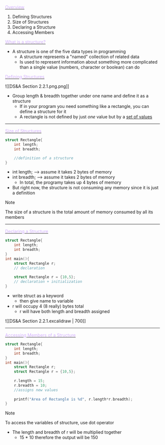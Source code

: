 <u><font color = "#D2AFFF">Overview</font></u>
1. Defining Structures
2. Size of Structures
3. Declaring a Structure
4. Accessing Members

<u><font color = "#D2AFFF">What is a structure?</font></u>
- A structure is one of the five data types in programming
	- A structure represents a "named" collection of related data
	- Is used to represent information about something more complicated than a single value (numbers, character or boolean) can do

<u><font color = "#D2AFFF">Defining Structures</font></u>

![[DS&A Section 2.2.1.png.png]]
- Group length & breadth together under one name and define it as a structure
	- If in your program you need something like a rectangle, you can define a structure for it
	- A rectangle is not defined by just _one_ value but by a <u>set of values</u>

---

<u><font color = "#D2AFFF">Size of Structures</font></u>

```C++
struct Rectangle{
	int length;
	int breadth;

	//definition of a structure
}
```

- int length; --> assume it takes 2 bytes of memory
- int breadth; --> assume it takes 2 bytes of memory
	- In total, the programy takes up 4 bytes of memory
- But right now, the structure is not consuming any memory since it is just a definition

>[!note] 
>The size of a structure is the total amount of memory consumed by all its members

---

<u><font color = "#D2AFFF">Declaring a Structure</font></u>

```C++
struct Rectangle{
	int length;
	int breadth;
}
int main(){
	struct Rectangle r;
	// declaration
	
	struct Rectangle r = {10,5};
	// declaration + initialization
}
```

- write struct as a keyword
	- then give name to variable
- r will occupy 4 (8 really) bytes total
	- r will have both length and breadth assigned

![[DS&A Section 2.2.1.excalidraw | 700]]

---

<u><font color = "#D2AFFF">Accessing Members of a Structure</font></u>

```C++
struct Rectangle{
	int length;
	int breadth;
}
int main(){
	struct Rectangle r;
	struct Rectangle r = {10,5};
	
	r.length = 15;
	r.breadth = 10;
	//assigns new values
	
	printf("Area of Rectangle is %d", r.length*r.breadth);
}
```

>[!note]
>To access the variables of structure, use dot operator

- The length and breadth of r will be multiplied together
	- 15 * 10 therefore the output will be 150